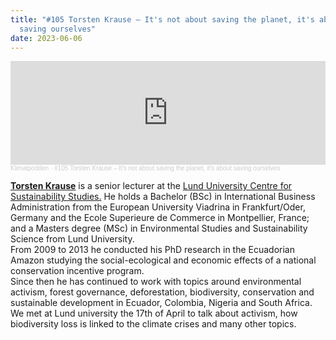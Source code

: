 ```yaml
---
title: "#105 Torsten Krause – It's not about saving the planet, it's about
  saving ourselves"
date: 2023-06-06
---
```

<iframe width="100%" height="166" scrolling="no" frameborder="no" allow="autoplay" src="https://w.soundcloud.com/player/?url=https%3A//api.soundcloud.com/tracks/1532265484&color=%23ff5500&auto_play=false&hide_related=false&show_comments=true&show_user=true&show_reposts=false&show_teaser=true"></iframe><div style="font-size: 10px; color: #cccccc;line-break: anywhere;word-break: normal;overflow: hidden;white-space: nowrap;text-overflow: ellipsis; font-family: Interstate,Lucida Grande,Lucida Sans Unicode,Lucida Sans,Garuda,Verdana,Tahoma,sans-serif;font-weight: 100;"><a href="https://soundcloud.com/klimatpodden" title="Klimatpodden" target="_blank" style="color: #cccccc; text-decoration: none;">Klimatpodden</a> · <a href="https://soundcloud.com/klimatpodden/105-torsten-krause-its-not-about-saving-the-planet-its-about-saving-ourselves" title="#105 Torsten Krause – It&#x27;s not about saving the planet, it&#x27;s about saving ourselves" target="_blank" style="color: #cccccc; text-decoration: none;">#105 Torsten Krause – It&#x27;s not about saving the planet, it&#x27;s about saving ourselves</a></div>

**[Torsten Krause](https://www.lucsus.lu.se/torsten-krause)** is a senior lecturer at the [Lund University Centre for Sustainability Studies.](https://www.lucsus.lu.se/) He holds a Bachelor (BSc) in International Business Administration from the European University Viadrina in Frankfurt/Oder, Germany and the Ecole Superieure de Commerce in Montpellier, France; and a Masters degree (MSc) in Environmental Studies and Sustainability Science from Lund University.\
From 2009 to 2013 he conducted his PhD research in the Ecuadorian Amazon studying the social-ecological and economic effects of a national conservation incentive program.\
Since then he has continued to work with topics around environmental activism, forest governance, deforestation, biodiversity, conservation and sustainable development in Ecuador, Colombia, Nigeria and South Africa.\
We met at Lund university the 17th of April to talk about activism, how biodiversity loss is linked to the climate crises and many other topics.